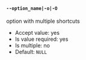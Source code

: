 #### `--option_name|-o|-O`
option with multiple shortcuts
* Accept value: yes
* Is value required: yes
* Is multiple: no
* Default: `NULL`
